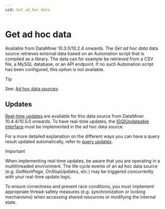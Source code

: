 ```yaml
---
uid: Get_ad_hoc_data
---
```


# Get ad hoc data

Available from DataMiner 10.3.0/10.2.4 onwards. The *Get ad hoc data* data source retrieves external data based on an Automation script that is compiled as a library. The data can for example be retrieved from a CSV file, a MySQL database, or an API endpoint. If no such Automation script has been configured, this option is not available.

> [!TIP]
> See: [Ad hoc data sources](xref:GQI_Ad_hoc_data_sources)

## Updates

[Real-time updates](xref:Query_updates) are available for this data source from DataMiner 10.4.4/10.5.0 onwards<!-- RN 38643 -->. To have real-time updates, the [IGQIUpdateable interface](xref:GQI_IGQIUpdateable) must be implemented in the ad hoc data source.

For a more detailed explanation on the different ways you can have a query result updated automatically, refer to [query updates](xref:Query_updates#query-update-support).

> [!IMPORTANT]
> When implementing real-time updates, be aware that you are operating in a multithreaded environment. The life cycle events of an ad hoc data source (e.g. *GetNextPage*, *OnStopUpdates*, etc.) may be triggered concurrently with your real-time update logic.
>
> To ensure correctness and prevent race conditions, you must implement appropriate thread-safety measures (e.g. synchronization or locking mechanisms) when accessing shared resources or modifying the internal state.
